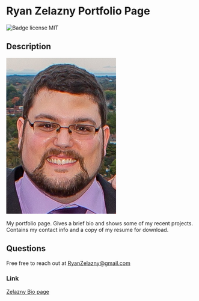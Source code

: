 # Ryan Zelazny Portfolio Page
![Badge license MIT](https://img.shields.io/badge/license-MIT-green)


## Description
![Zelazny headshot](https://github.com/rzelazny/ZelaznyPortfolio/blob/main/assets/images/headshot.jpg)

My portfolio page. Gives a brief bio and shows some of my recent projects. Contains my contact info and a copy of my resume for download.

## Questions

Free free to reach out at RyanZelazny@gmail.com

### Link
[Zelazny Bio page](https://rzelazny.github.io/ZelaznyPortfolio/)
